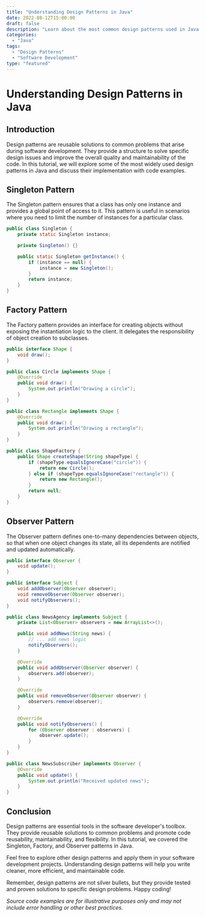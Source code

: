 ```yaml
--- 
title: "Understanding Design Patterns in Java"
date: 2022-08-12T15:00:00
draft: false
description: "Learn about the most common design patterns used in Java and how to implement them in your software development projects."
categories: 
  - "Java"
tags: 
  - "Design Patterns"
  - "Software Development"
type: "featured"
--- 
```


# Understanding Design Patterns in Java

## Introduction

Design patterns are reusable solutions to common problems that arise during software development. They provide a structure to solve specific design issues and improve the overall quality and maintainability of the code. In this tutorial, we will explore some of the most widely used design patterns in Java and discuss their implementation with code examples.

## Singleton Pattern

The Singleton pattern ensures that a class has only one instance and provides a global point of access to it. This pattern is useful in scenarios where you need to limit the number of instances for a particular class.

```java
public class Singleton {
    private static Singleton instance;

    private Singleton() {}

    public static Singleton getInstance() {
        if (instance == null) {
            instance = new Singleton();
        }
        return instance;
    }
}
```

## Factory Pattern

The Factory pattern provides an interface for creating objects without exposing the instantiation logic to the client. It delegates the responsibility of object creation to subclasses.

```java
public interface Shape {
    void draw();
}

public class Circle implements Shape {
    @Override
    public void draw() {
        System.out.println("Drawing a circle");
    }
}

public class Rectangle implements Shape {
    @Override
    public void draw() {
        System.out.println("Drawing a rectangle");
    }
}

public class ShapeFactory {
    public Shape createShape(String shapeType) {
        if (shapeType.equalsIgnoreCase("circle")) {
            return new Circle();
        } else if (shapeType.equalsIgnoreCase("rectangle")) {
            return new Rectangle();
        }
        return null;
    }
}
```

## Observer Pattern

The Observer pattern defines one-to-many dependencies between objects, so that when one object changes its state, all its dependents are notified and updated automatically.

```java
public interface Observer {
    void update();
}

public interface Subject {
    void addObserver(Observer observer);
    void removeObserver(Observer observer);
    void notifyObservers();
}

public class NewsAgency implements Subject {
    private List<Observer> observers = new ArrayList<>();

    public void addNews(String news) {
        // ... add news logic
        notifyObservers();
    }

    @Override
    public void addObserver(Observer observer) {
        observers.add(observer);
    }

    @Override
    public void removeObserver(Observer observer) {
        observers.remove(observer);
    }

    @Override
    public void notifyObservers() {
        for (Observer observer : observers) {
            observer.update();
        }
    }
}

public class NewsSubscriber implements Observer {
    @Override
    public void update() {
        System.out.println("Received updated news");
    }
}
```

## Conclusion

Design patterns are essential tools in the software developer's toolbox. They provide reusable solutions to common problems and promote code reusability, maintainability, and flexibility. In this tutorial, we covered the Singleton, Factory, and Observer patterns in Java.

Feel free to explore other design patterns and apply them in your software development projects. Understanding design patterns will help you write cleaner, more efficient, and maintainable code.

Remember, design patterns are not silver bullets, but they provide tested and proven solutions to specific design problems. Happy coding!

*Source code examples are for illustrative purposes only and may not include error handling or other best practices.*
